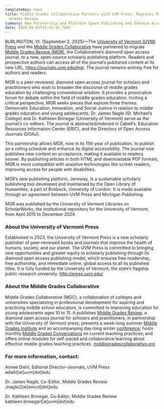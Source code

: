 ```yaml
---
templateKey: news
title: Middle Grades Collaborative Partners with UVM Press; Migrates Middle
  Grades Review
summary: New Partnership and Platform Speed Publishing and Enhance Accessibility
date: 2025-09-02T15:41:45.786Z
---
```



BURLINGTON, Vt. (September 2, 2025)—The [University of Vermont (UVM) Press](https://press.uvm.edu) and the [Middle Grades Collaborative](https://middlegradescollaborative.org/) have partnered to migrate [Middle Grades Review (MGR)](https://journals.uvm.edu/mgr), the Collaborative’s diamond open access journal, to a new, open-source scholarly publishing platform. Readers and prospective authors can access all of the journal’s published content at its new URL, <https://journals.uvm.edu/mgr>. The journal remains entirely free for authors and readers.

MGR is a peer-reviewed, diamond open access journal for scholars and practitioners who wish to broaden the discourse of middle grades education by challenging conventional wisdom. It provides a provocative forum for debate within the field of middle grades education. Inviting a critical perspective, MGR seeks pieces that explore three themes: Democratic Education, Innovation, and Social Justice in relation to middle grades education and young adolescents. Dr. James Nagle (St. Michael’s College) and Dr. Kathleen Brinegar (University of Vermont) serve as the journal’s co-editors. The journal is abstracted/indexed in Cabell’s, Education Resources Information Center (ERIC), and the Directory of Open Access Journals (DOAJ).

This partnership allows MGR, now in its 11th year of publication, to publish on a rolling schedule and enhance its digital accessibility. The journal now publishes new content on acceptance, making it available to readers sooner. By publishing articles in both HTML and downloadable PDF formats, MGR is more compatible with assistive technologies like screen readers, improving access for people with disabilities.

MGR’s new publishing platform, Janeway, is a sustainable scholarly publishing tool developed and maintained by the Open Library of Humanities, a part of Birkbeck, University of London. It is made available through an agreement between UVM Press and Michigan Publishing.

MGR was published by the University of Vermont Libraries on ScholarWorks, the institutional repository for the University of Vermont, from April 2015 to December 2024.

### About the University of Vermont Press

Established in 2023, the University of Vermont Press is a new scholarly publisher of peer-reviewed books and journals that improve the health of humans, society, and our planet. The UVM Press is committed to bringing new opportunities and greater equity to scholarly publishing through its diamond open access publishing model, which ensures free readership, free authorship, and immediate online, global access to all its published titles. It is fully funded by the University of Vermont, the state’s flagship public research university. <http://press.uvm.edu/>

### About the Middle Grades Collaborative

Middle Grades Collaborative (MGC), a collaboration of colleges and universities specializing in professional development for aspiring and practicing middle school educators, is committed to improving education for young adolescents ages 10 to 15. It publishes [Middle Grades Review](https://journals.uvm.edu/mgr/), a diamond open access journal for scholars and practitioners, in partnership with the University of Vermont press; presents a week-long summer [Middle Grades Institute](https://middlegradescollaborative.org/institute/) and an accompanying day-long winter [conference](https://middlegradescollaborative.org/conference/); hosts monthly [Middle Grades Conversations](https://middlegradescollaborative.org/conversations) on current teaching practices; and offers online modules for self-paced and collaborative learning about effective middle grades teaching practices. [middlegradescollaborative.org](https://middlegradescollaborative.org/)

### For more information, contact:

Aimee Diehl, Editorial Director–Journals, UVM Press\
adiehl\[at]uvm\[dot]edu

Dr. James Nagle, Co-Editor, Middle Grades Review\
Jnagle2\[at]smcvt\[dot]edu

Dr. Kathleen Brinegar, Co-Editor, Middle Grades Review\
kathleen.brinegarl\[at]uvm\[dot]edu